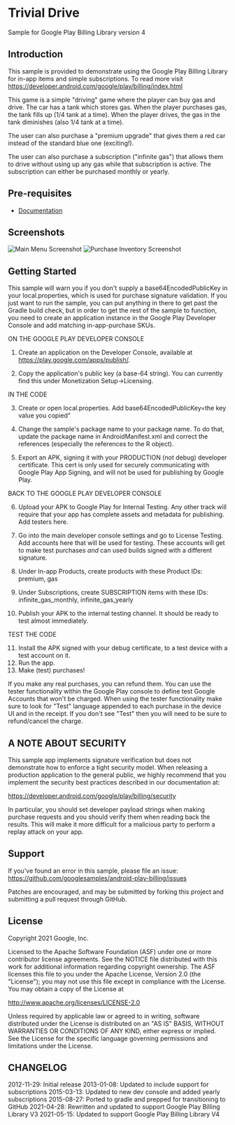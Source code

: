 Trivial Drive
=============

Sample for Google Play Billing Library version 4

Introduction
------------

This sample is provided to demonstrate using the Google Play Billing Library
for in-app items and simple subscriptions. To read more visit 
https://developer.android.com/google/play/billing/index.html

This game is a simple "driving" game where the player can buy gas
and drive. The car has a tank which stores gas. When the player purchases
gas, the tank fills up (1/4 tank at a time). When the player drives, the gas
in the tank diminishes (also 1/4 tank at a time).

The user can also purchase a "premium upgrade" that gives them a red car
instead of the standard blue one (exciting!).

The user can also purchase a subscription ("infinite gas") that allows them
to drive without using up any gas while that subscription is active. The
subscription can either be purchased monthly or yearly.

Pre-requisites
--------------

- [Documentation](https://developer.android.com/google/play/billing/billing_overview.html)

Screenshots
-----------
![Main Menu Screenshot](screenshots/game-fragment-screenshot.png)
![Purchase Inventory Screenshot](screenshots/purchase-fragment-screenshot.png)

Getting Started
---------------

This sample will warn you if you don't supply a base64EncodedPublicKey in your local.properties,
which is used for purchase signature validation. If you just want to run the sample, you can put 
anything in there to get past the Gradle build check, but in order to get the rest of the sample
to function, you need to create an application instance in the Google Play Developer Console and
add matching in-app-purchase SKUs.

ON THE GOOGLE PLAY DEVELOPER CONSOLE

1. Create an application on the Developer Console, available at
   https://play.google.com/apps/publish/.

2. Copy the application's public key (a base-64 string). You can currently find this under
   Monetization Setup->Licensing.

IN THE CODE

3. Create or open local.properties.  Add base64EncodedPublicKey=the key value you copied"

4. Change the sample's package name to your package name. To do that, update the
   package name in AndroidManifest.xml and correct the references (especially the
   references to the R object).

5. Export an APK, signing it with your PRODUCTION (not debug) developer certificate. This cert is
   only used for securely communicating with Google Play App Signing, and will not be used for 
   publishing by Google Play.

BACK TO THE GOOGLE PLAY DEVELOPER CONSOLE

6. Upload your APK to Google Play for Internal Testing. Any other track will require that your app
   has complete assets and metadata for publishing.  Add testers here.

7. Go into the main developer console settings and go to License Testing.  Add accounts here that
   will be used for testing. These accounts will get to make test purchases _and_ can used builds
   signed with a different signature.

8. Under In-app Products, create products with these Product IDs:
       premium, gas

9. Under Subscriptions, create SUBSCRIPTION items with these IDs:
       infinite_gas_monthly, infinite_gas_yearly

10. Publish your APK to the internal testing channel. It should be ready to test almost immediately.
 
TEST THE CODE

11. Install the APK signed with your debug certificate, to a test device with a test account on it.
12. Run the app.
13. Make (test) purchases!

If you make any real purchases, you can refund them. You can use the tester functionality within
the Google Play console to define test Google Accounts that won't be charged.
When using the tester functionality make sure to look for "Test" language appended to each 
purchase in the device UI and in the receipt. If you don't see "Test" then you will need to be 
sure to refund/cancel the charge.

A NOTE ABOUT SECURITY
---------------------

This sample app implements signature verification but does not demonstrate
how to enforce a tight security model. When releasing a production application
to the general public, we highly recommend that you implement the security best
practices described in our documentation at:

https://developer.android.com/google/play/billing/security

In particular, you should set developer payload strings when making purchase
requests and you should verify them when reading back the results. This will make
it more difficult for a malicious party to perform a replay attack on your app.

Support
-------
If you've found an error in this sample, please file an issue:
https://github.com/googlesamples/android-play-billing/issues

Patches are encouraged, and may be submitted by forking this project and
submitting a pull request through GitHub.

License
-------
Copyright 2021 Google, Inc.

Licensed to the Apache Software Foundation (ASF) under one or more contributor
license agreements.  See the NOTICE file distributed with this work for
additional information regarding copyright ownership.  The ASF licenses this
file to you under the Apache License, Version 2.0 (the "License"); you may not
use this file except in compliance with the License.  You may obtain a copy of
the License at

  http://www.apache.org/licenses/LICENSE-2.0

Unless required by applicable law or agreed to in writing, software
distributed under the License is distributed on an "AS IS" BASIS, WITHOUT
WARRANTIES OR CONDITIONS OF ANY KIND, either express or implied.  See the
License for the specific language governing permissions and limitations under
the License.

CHANGELOG
---------

   2012-11-29: Initial release
   2013-01-08: Updated to include support for subscriptions
   2015-03-13: Updated to new dev console and added yearly subscriptions
   2015-08-27: Ported to gradle and prepped for transitioning to GitHub
   2021-04-28: Rewritten and updated to support Google Play Billing Library V3
   2021-05-15: Updated to support Google Play Billing Library V4
